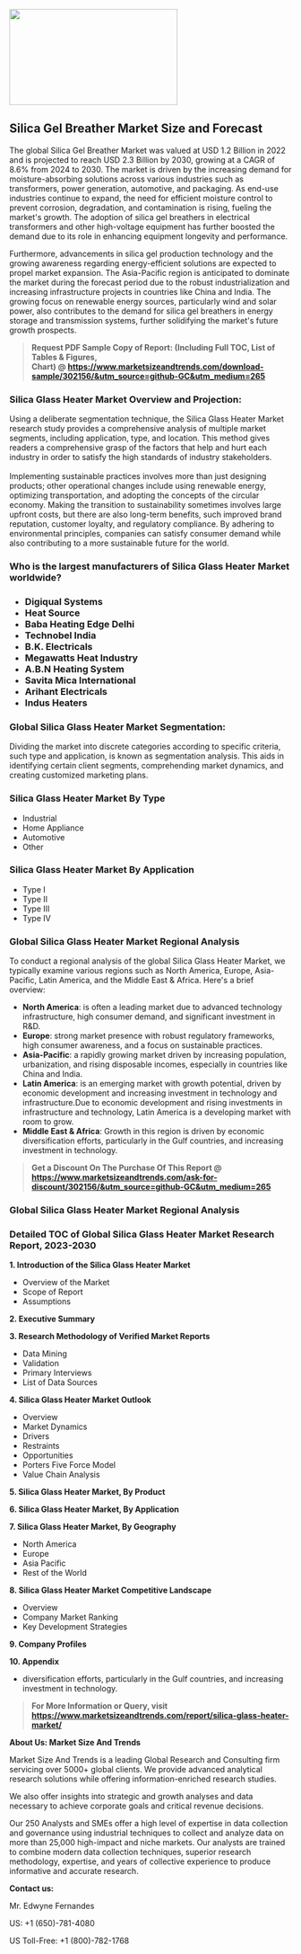<p><img class="alignnone size-medium wp-image-20088" src="https://ffe5etoiles.com/wp-content/uploads/2024/12/MST1-300x171.png" alt="" width="300" height="171" /></p><h2>Silica Gel Breather Market Size and Forecast</h2><p>The global Silica Gel Breather Market was valued at USD 1.2 Billion in 2022 and is projected to reach USD 2.3 Billion by 2030, growing at a CAGR of 8.6% from 2024 to 2030. The market is driven by the increasing demand for moisture-absorbing solutions across various industries such as transformers, power generation, automotive, and packaging. As end-use industries continue to expand, the need for efficient moisture control to prevent corrosion, degradation, and contamination is rising, fueling the market's growth. The adoption of silica gel breathers in electrical transformers and other high-voltage equipment has further boosted the demand due to its role in enhancing equipment longevity and performance.</p><p>Furthermore, advancements in silica gel production technology and the growing awareness regarding energy-efficient solutions are expected to propel market expansion. The Asia-Pacific region is anticipated to dominate the market during the forecast period due to the robust industrialization and increasing infrastructure projects in countries like China and India. The growing focus on renewable energy sources, particularly wind and solar power, also contributes to the demand for silica gel breathers in energy storage and transmission systems, further solidifying the market's future growth prospects.</p></p><blockquote id="" class=""><strong>Request PDF Sample Copy of Report: (Including Full TOC, List of Tables &amp; Figures, Chart)&nbsp;@&nbsp;<strong><a href="https://www.marketsizeandtrends.com/download-sample/302156/&utm_source=github-GC&utm_medium=265" target="_blank">https://www.marketsizeandtrends.com/download-sample/302156/&utm_source=github-GC&utm_medium=265</a></strong></strong></blockquote><h3 id="" class="">Silica Glass Heater Market&nbsp;Overview and Projection:</h3><p id="" class="">Using a deliberate segmentation technique, the Silica Glass Heater Market research study provides a comprehensive analysis of multiple market segments, including application, type, and location. This method gives readers a comprehensive grasp of the factors that help and hurt each industry in order to satisfy the high standards of industry stakeholders. <br /> <br />Implementing sustainable practices involves more than just designing products; other operational changes include using renewable energy, optimizing transportation, and adopting the concepts of the circular economy. Making the transition to sustainability sometimes involves large upfront costs, but there are also long-term benefits, such improved brand reputation, customer loyalty, and regulatory compliance. By adhering to environmental principles, companies can satisfy consumer demand while also contributing to a more sustainable future for the world.</p><h3 id="" class="">Who is the largest manufacturers of&nbsp;Silica Glass Heater Market worldwide?</h3><h3 class=""><p><ul><li>Digiqual Systems </li><li> Heat Source </li><li> Baba Heating Edge Delhi </li><li> Technobel India </li><li> B.K. Electricals </li><li> Megawatts Heat Industry </li><li> A.B.N Heating System </li><li> Savita Mica International </li><li> Arihant Electricals </li><li> Indus Heaters</li></ul></p></h3><h3 id="" class="">Global&nbsp;Silica Glass Heater Market Segmentation:</h3><p id="" class="">Dividing the market into discrete categories according to specific criteria, such type and application, is known as segmentation analysis. This aids in identifying certain client segments, comprehending market dynamics, and creating customized marketing plans.</p><h3 id="" class="">Silica Glass Heater Market&nbsp;By Type</h3><p><p><ul><li>Industrial</li><li> Home Appliance</li><li> Automotive</li><li> Other</p></li></ul></p></p><h3 id="" class="">Silica Glass Heater Market&nbsp;By Application</h3><p class=""><p><ul><li>Type I</li><li> Type II</li><li> Type III</li><li> Type IV</li></ul></p></p><h3 id="" class="">Global Silica Glass Heater Market Regional Analysis</h3><p id="" class="">To conduct a regional analysis of the global Silica Glass Heater Market, we typically examine various regions such as North America, Europe, Asia-Pacific, Latin America, and the Middle East &amp; Africa. Here's a brief overview:</p><ul><li><strong>North America</strong>: is often a leading market due to advanced technology infrastructure, high consumer demand, and significant investment in R&amp;D.</li><li><strong>Europe</strong>: strong market presence with robust regulatory frameworks, high consumer awareness, and a focus on sustainable practices.</li><li><strong>Asia-Pacific</strong>: a rapidly growing market driven by increasing population, urbanization, and rising disposable incomes, especially in countries like China and India.</li><li><strong>Latin America</strong>: is an emerging market with growth potential, driven by economic development and increasing investment in technology and infrastructure.Due to economic development and rising investments in infrastructure and technology, Latin America is a developing market with room to grow.</li><li><strong>Middle East &amp; Africa</strong>: Growth in this region is driven by economic diversification efforts, particularly in the Gulf countries, and increasing investment in technology.</li></ul><blockquote id="" class=""><strong>Get a Discount On The Purchase Of This Report @ <strong><a href="https://www.marketsizeandtrends.com/ask-for-discount/302156/&utm_source=github-GC&utm_medium=265" target="_blank">https://www.marketsizeandtrends.com/ask-for-discount/302156/&utm_source=github-GC&utm_medium=265</a></strong></strong></blockquote><h3 id="" class="">Global Silica Glass Heater Market Regional Analysis</h3><h3 id="" class="">Detailed TOC of Global Silica Glass Heater Market Research Report, 2023-2030</h3><p id="" class=""><strong>1. Introduction of the Silica Glass Heater Market</strong></p><ul><li>Overview of the Market</li><li>Scope of Report</li><li>Assumptions</li></ul><p id="" class=""><strong>2. Executive Summary</strong></p><p id="" class=""><strong>3. Research Methodology of Verified Market Reports</strong></p><ul><li>Data Mining</li><li>Validation</li><li>Primary Interviews</li><li>List of Data Sources</li></ul><p id="" class=""><strong>4. Silica Glass Heater Market Outlook</strong></p><ul><li>Overview</li><li>Market Dynamics</li><li>Drivers</li><li>Restraints</li><li>Opportunities</li><li>Porters Five Force Model</li><li>Value Chain Analysis</li></ul><p id="" class=""><strong>5. Silica Glass Heater Market, By Product</strong></p><p id="" class=""><strong>6. Silica Glass Heater Market, By Application</strong></p><p id="" class=""><strong>7. Silica Glass Heater Market, By Geography</strong></p><ul><li>North America</li><li>Europe</li><li>Asia Pacific</li><li>Rest of the World</li></ul><p id="" class=""><strong>8. Silica Glass Heater Market Competitive Landscape</strong></p><ul><li>Overview</li><li>Company Market Ranking</li><li>Key Development Strategies</li></ul><p id="" class=""><strong>9. Company Profiles</strong></p><p id="" class=""><strong>10. Appendix</strong></p><ul><li>diversification efforts, particularly in the Gulf countries, and increasing investment in technology.</li></ul><blockquote id="" class=""><strong>For More Information or Query, visit <strong><strong><a href="https://www.marketsizeandtrends.com/report/silica-glass-heater-market/" target="_blank">https://www.marketsizeandtrends.com/report/silica-glass-heater-market/</a></strong></strong></strong></blockquote><p id="" class=""><strong>About Us: Market Size And Trends</strong></p><p id="" class="">Market Size And Trends is a leading Global Research and Consulting firm servicing over 5000+ global clients. We provide advanced analytical research solutions while offering information-enriched research studies.</p><p id="" class="">We also offer insights into strategic and growth analyses and data necessary to achieve corporate goals and critical revenue decisions.</p><p id="" class="">Our 250 Analysts and SMEs offer a high level of expertise in data collection and governance using industrial techniques to collect and analyze data on more than 25,000 high-impact and niche markets. Our analysts are trained to combine modern data collection techniques, superior research methodology, expertise, and years of collective experience to produce informative and accurate research.</p><p id="" class=""><strong>Contact us:</strong></p><p id="" class="">Mr. Edwyne Fernandes</p><p id="" class="">US: +1 (650)-781-4080</p><p id="" class="">US Toll-Free: +1 (800)-782-1768</p>
